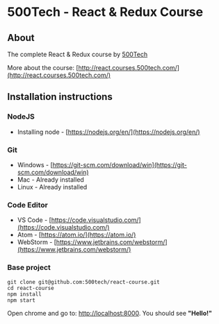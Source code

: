 # 500Tech - React & Redux Course

## About

The complete React & Redux course by [500Tech](http://500tech.com)

More about the course: [http://react.courses.500tech.com/](http://react.courses.500tech.com/)

## Installation instructions

### NodeJS

* Installing node - [https://nodejs.org/en/](https://nodejs.org/en/)

### Git

* Windows - [https://git-scm.com/download/win](https://git-scm.com/download/win)
* Mac - Already installed
* Linux - Already installed

### Code Editor

* VS Code - [https://code.visualstudio.com/](https://code.visualstudio.com/)
* Atom - [https://atom.io/](https://atom.io/)
* WebStorm - [https://www.jetbrains.com/webstorm/](https://www.jetbrains.com/webstorm/)

### Base project

    git clone git@github.com:500tech/react-course.git
    cd react-course
    npm install
    npm start

Open chrome and go to: [http://localhost:8000](http://localhost:8000).
You should see **"Hello!"**
